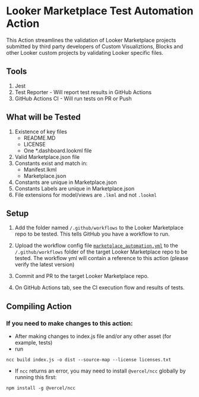 # Looker Marketplace Test Automation Action

This Action streamlines the validation of Looker Marketplace projects submitted by third party developers of Custom Visualiztions, Blocks and other Looker custom projects by validating Looker specific files.

## Tools

1. Jest
2. Test Reporter - Will report test results in GitHub Actions 
3. GitHub Actions CI - Will run tests on PR or Push

## What will be Tested
1. Existence of key files
    - README.MD 
    - LICENSE
    - One *.dashboard.lookml file 
2. Valid Marketplace.json file
3. Constants exist and match in:
    - Manifest.lkml
    - Marketplace.json
4. Constants are unique in Marketplace.json
5. Constants Labels are unique in Marketplace.json
6. File extensions for model/views are `.lkml` and not `.lookml`

## Setup

1. Add the folder named `/.github/workflows` to the Looker Marketplace repo to be tested. This tells GitHub you have a workflow to run.

2. Upload the workflow config file [`marketplace_automation.yml`](marketplace_automation.yml) to the `/.github/workflows` folder of the target Looker Marketplace repo to be tested. The workflow yml will contain a reference to this action (please verify the latest version)

3. Commit and PR to the target Looker Marketplace repo.

4. On GitHub Actions tab, see the CI execution flow and results of tests.

## Compiling Action

### If you need to make changes to this action:
- After making changes to index.js file and/or any other asset (for example, tests)
- run
```
ncc build index.js -o dist --source-map --license licenses.txt
```
- If `ncc` returns an error, you may need to install `@vercel/ncc` globally by running this first:
```
npm install -g @vercel/ncc
```
